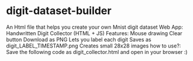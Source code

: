 # digit-dataset-builder
An Html file that helps you create your own Mnist digit dataset
Web App: Handwritten Digit Collector (HTML + JS)
Features:
Mouse drawing
Clear button
Download as PNG
Lets you label each digit
Saves as digit_LABEL_TIMESTAMP.png
Creates small 28x28 images
how to use?:
Save the following code as digit_collector.html and open in your browser :)
